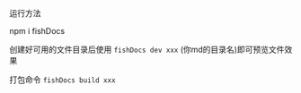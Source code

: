 
运行方法

npm i fishDocs

创建好可用的文件目录后使用 `fishDocs dev xxx` (你md的目录名)即可预览文件效果

打包命令 `fishDocs build xxx`